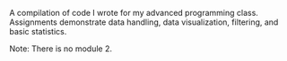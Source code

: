 A compilation of code I wrote for my advanced programming class. Assignments demonstrate data handling, data visualization, filtering, and basic statistics.

Note: There is no module 2.
